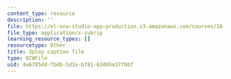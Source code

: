 ```yaml
---
content_type: resource
description: ''
file: https://ol-ocw-studio-app-production.s3.amazonaws.com/courses/18-01sc-single-variable-calculus-fall-2010/4a6785ddfbdb5d1ebf8163d05e37fbbf_7K1sB05pE0A.vtt
file_type: application/x-subrip
learning_resource_types: []
resourcetype: Other
title: 3play caption file
type: OCWFile
uid: 4a6785dd-fbdb-5d1e-bf81-63d05e37fbbf
---
```

